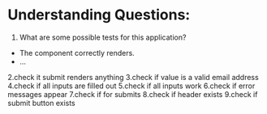 # Understanding Questions:
1. What are some possible tests for this application?
* The component correctly renders.
* ...

2.check it submit renders anything
3.check if value is a valid email address
4.check if all inputs are filled out
5.check if all inputs work
6.check if error messages appear
7.check if for submits
8.check if header exists
9.check if submit button exists
